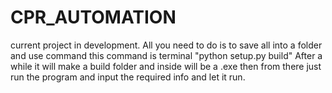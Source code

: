 # CPR_AUTOMATION
current project in development.
All you need to do is to save all into a folder and use command this command is terminal "python setup.py build"
After a while it will make a build folder and inside will be a .exe then from there just run the program and input the required info and let it run. 
